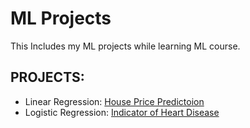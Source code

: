 # ML Projects 
This Includes my ML projects while learning ML course.
## PROJECTS:
- Linear Regression: [House Price Predictoion](https://github.com/BlazeWild/HousePricePrediction)<br>
- Logistic Regression: [Indicator of Heart Disease](https://github.com/BlazeWild/Heart-Disease-Indicator-Logistic-Regression-) <br>
